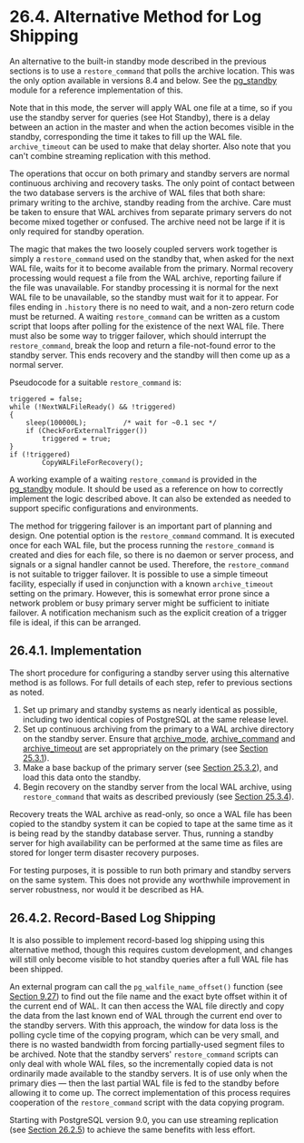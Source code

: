 # 26.4. Alternative Method for Log Shipping

An alternative to the built-in standby mode described in the previous sections is to use a `restore_command` that polls the archive location. This was the only option available in versions 8.4 and below. See the [pg\_standby](https://www.postgresql.org/docs/13/pgstandby.html) module for a reference implementation of this.

Note that in this mode, the server will apply WAL one file at a time, so if you use the standby server for queries (see Hot Standby), there is a delay between an action in the master and when the action becomes visible in the standby, corresponding the time it takes to fill up the WAL file. `archive_timeout` can be used to make that delay shorter. Also note that you can't combine streaming replication with this method.

The operations that occur on both primary and standby servers are normal continuous archiving and recovery tasks. The only point of contact between the two database servers is the archive of WAL files that both share: primary writing to the archive, standby reading from the archive. Care must be taken to ensure that WAL archives from separate primary servers do not become mixed together or confused. The archive need not be large if it is only required for standby operation.

The magic that makes the two loosely coupled servers work together is simply a `restore_command` used on the standby that, when asked for the next WAL file, waits for it to become available from the primary. Normal recovery processing would request a file from the WAL archive, reporting failure if the file was unavailable. For standby processing it is normal for the next WAL file to be unavailable, so the standby must wait for it to appear. For files ending in `.history` there is no need to wait, and a non-zero return code must be returned. A waiting `restore_command` can be written as a custom script that loops after polling for the existence of the next WAL file. There must also be some way to trigger failover, which should interrupt the `restore_command`, break the loop and return a file-not-found error to the standby server. This ends recovery and the standby will then come up as a normal server.

Pseudocode for a suitable `restore_command` is:

```
triggered = false;
while (!NextWALFileReady() && !triggered)
{
    sleep(100000L);         /* wait for ~0.1 sec */
    if (CheckForExternalTrigger())
        triggered = true;
}
if (!triggered)
        CopyWALFileForRecovery();
```

A working example of a waiting `restore_command` is provided in the [pg\_standby](https://www.postgresql.org/docs/13/pgstandby.html) module. It should be used as a reference on how to correctly implement the logic described above. It can also be extended as needed to support specific configurations and environments.

The method for triggering failover is an important part of planning and design. One potential option is the `restore_command` command. It is executed once for each WAL file, but the process running the `restore_command` is created and dies for each file, so there is no daemon or server process, and signals or a signal handler cannot be used. Therefore, the `restore_command` is not suitable to trigger failover. It is possible to use a simple timeout facility, especially if used in conjunction with a known `archive_timeout` setting on the primary. However, this is somewhat error prone since a network problem or busy primary server might be sufficient to initiate failover. A notification mechanism such as the explicit creation of a trigger file is ideal, if this can be arranged.

## 26.4.1. Implementation

The short procedure for configuring a standby server using this alternative method is as follows. For full details of each step, refer to previous sections as noted.

1. Set up primary and standby systems as nearly identical as possible, including two identical copies of PostgreSQL at the same release level.
2. Set up continuous archiving from the primary to a WAL archive directory on the standby server. Ensure that [archive\_mode](https://www.postgresql.org/docs/13/runtime-config-wal.html#GUC-ARCHIVE-MODE), [archive\_command](https://www.postgresql.org/docs/13/runtime-config-wal.html#GUC-ARCHIVE-COMMAND) and [archive\_timeout](https://www.postgresql.org/docs/13/runtime-config-wal.html#GUC-ARCHIVE-TIMEOUT) are set appropriately on the primary (see [Section 25.3.1](https://www.postgresql.org/docs/13/continuous-archiving.html#BACKUP-ARCHIVING-WAL)).
3. Make a base backup of the primary server (see [Section 25.3.2](https://www.postgresql.org/docs/13/continuous-archiving.html#BACKUP-BASE-BACKUP)), and load this data onto the standby.
4. Begin recovery on the standby server from the local WAL archive, using `restore_command` that waits as described previously (see [Section 25.3.4](https://www.postgresql.org/docs/13/continuous-archiving.html#BACKUP-PITR-RECOVERY)).

Recovery treats the WAL archive as read-only, so once a WAL file has been copied to the standby system it can be copied to tape at the same time as it is being read by the standby database server. Thus, running a standby server for high availability can be performed at the same time as files are stored for longer term disaster recovery purposes.

For testing purposes, it is possible to run both primary and standby servers on the same system. This does not provide any worthwhile improvement in server robustness, nor would it be described as HA.

## 26.4.2. Record-Based Log Shipping

It is also possible to implement record-based log shipping using this alternative method, though this requires custom development, and changes will still only become visible to hot standby queries after a full WAL file has been shipped.

An external program can call the `pg_walfile_name_offset()` function (see [Section 9.27](https://www.postgresql.org/docs/13/functions-admin.html)) to find out the file name and the exact byte offset within it of the current end of WAL. It can then access the WAL file directly and copy the data from the last known end of WAL through the current end over to the standby servers. With this approach, the window for data loss is the polling cycle time of the copying program, which can be very small, and there is no wasted bandwidth from forcing partially-used segment files to be archived. Note that the standby servers' `restore_command` scripts can only deal with whole WAL files, so the incrementally copied data is not ordinarily made available to the standby servers. It is of use only when the primary dies — then the last partial WAL file is fed to the standby before allowing it to come up. The correct implementation of this process requires cooperation of the `restore_command` script with the data copying program.

Starting with PostgreSQL version 9.0, you can use streaming replication (see [Section 26.2.5](https://www.postgresql.org/docs/13/warm-standby.html#STREAMING-REPLICATION)) to achieve the same benefits with less effort.
